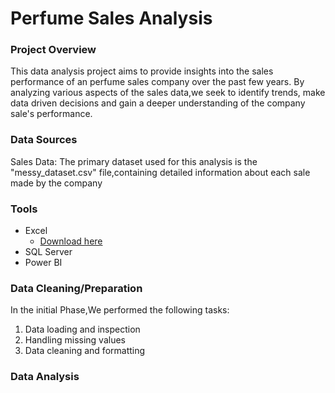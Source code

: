 # Perfume Sales Analysis
 ### Project Overview

This data analysis project aims to provide insights into the sales performance of an perfume sales company over the past few years. By analyzing various aspects of the sales data,we seek to identify trends, make data driven decisions and gain a deeper understanding of the company sale's performance.

### Data Sources
Sales Data: The primary dataset used for this analysis is the "messy_dataset.csv" file,containing detailed information about each sale made by the company

### Tools
- Excel
  - [Download here](https://microsoft.com)
- SQL Server
- Power BI

### Data Cleaning/Preparation
In the initial Phase,We performed the following tasks:
1. Data loading and inspection
2. Handling missing values
3. Data cleaning and formatting

### Data Analysis




<!---
Hari22-job/Hari22-job is a ✨ special ✨ repository because its `README.md` (this file) appears on your GitHub profile.
You can click the Preview link to take a look at your changes.
--->
